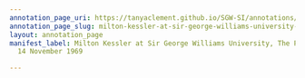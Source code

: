 ```yaml
---
annotation_page_uri: https://tanyaclement.github.io/SGW-SI/annotations/milton-kessler-at-sir-george-williams-university-the-poetry-series-14-november-1969-canvas-1-toc.json
annotation_page_slug: milton-kessler-at-sir-george-williams-university-the-poetry-series-14-november-1969-canvas-1-toc
layout: annotation_page
manifest_label: Milton Kessler at Sir George Williams University, The Poetry Series,
  14 November 1969

---
```

